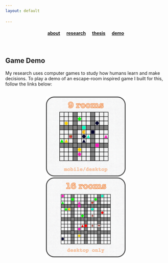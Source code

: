 ```yaml
---
layout: default

---
```


#### <center> <a href="/index">about</a> &nbsp;&nbsp;&nbsp;&nbsp; <a href="/research">research</a> &nbsp;&nbsp;&nbsp;&nbsp; <a href="/thesis/">thesis</a> &nbsp;&nbsp;&nbsp;&nbsp; <a href="/effugium/">demo</a> 

<br>

## Game Demo

My research uses computer games to study how humans learn and make decisions. To play a demo of an escape-room inspired game I built for this, follow the links below:

<br>
<center>
<div class="grid-container" style="position: center">
  <div style="width:100%" data-media="(orientation: portrait)"> <center><a href="effugium/9_rooms/"><img src="assets/9_rooms.png"  style="height:250px;width:250px;"></a> </center>
  </div> 
  <div style="width:100%" data-media="(orientation: portrait)"> <center><a href="effugium/16_rooms/"><img src="assets/16_rooms.png"  style="height:250px;width:250px;"></a></center>
  </div>
</div>
</center>
<br>
